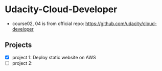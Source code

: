 # Udacity-Cloud-Developer
* course02, 04 is from official repo: https://github.com/udacity/cloud-developer

## Projects

* [x] project 1: Deploy static website on AWS
* [ ] project 2: 